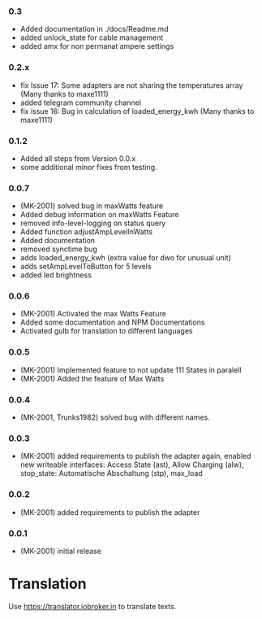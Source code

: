 ### 0.3
* Added documentation in ./docs/Readme.md
* added unlock_state for cable management
* added amx for non permanat ampere settings

### 0.2.x
* fix Issue 17: Some adapters are not sharing the temperatures array (Many thanks to maxe1111) 
* added telegram community channel
* fix issue 16: Bug in calculation of loaded_energy_kwh (Many thanks to maxe1111) 

### 0.1.2
* Added all steps from Version 0.0.x
* some additional minor fixes from testing.

### 0.0.7
* (MK-2001) solved bug in maxWatts feature
* Added debug information on maxWatts Feature
* removed info-level-logging on status query
* Added function adjustAmpLevelInWatts
* Added documentation
* removed synctime bug
* adds loaded_energy_kwh (extra value for dwo for unusual unit)
* adds setAmpLevelToButton for 5 levels
* added led brightness

### 0.0.6
* (MK-2001) Activated the max Watts Feature
* Added some documentation and NPM Documentations
* Activated gulb for translation to different languages

### 0.0.5
* (MK-2001) Implemented feature to not update 111 States in paralell
* (MK-2001) Added the feature of Max Watts

### 0.0.4
* (MK-2001, Trunks1982) solved bug with different names.

### 0.0.3
* (MK-2001) added requirements to publish the adapter again, enabled new writeable interfaces: Access State (ast), Allow Charging (alw), stop_state: ​Automatische Abschaltung (stp), max_load

### 0.0.2
* (MK-2001) added requirements to publish the adapter

### 0.0.1
* (MK-2001) initial release

# Translation
Use https://translator.iobroker.in to translate texts.